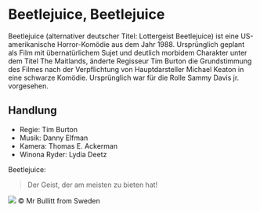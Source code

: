 # Beetlejuice, Beetlejuice

Beetlejuice (alternativer deutscher Titel: Lottergeist Beetlejuice) ist eine US-amerikanische Horror-Komödie aus dem Jahr 1988. Ursprünglich geplant als Film mit übernatürlichem Sujet und deutlich morbidem Charakter unter dem Titel The Maitlands, änderte Regisseur Tim Burton die Grundstimmung des Filmes nach der Verpflichtung von Hauptdarsteller Michael Keaton in eine schwarze Komödie. Ursprünglich war für die Rolle Sammy Davis jr. vorgesehen.

## Handlung
* Regie: Tim Burton
* Musik: Danny Elfman
* Kamera: Thomas E. Ackerman
* Winona Ryder: Lydia Deetz

Beetlejuice:
> Der Geist, der am meisten zu bieten hat!


<img src="https://de.wikipedia.org/wiki/Beetlejuice#/media/Datei:Beetlejuice_at_Universal_Studios_Hollywood.JPG"/>
© Mr Bullitt from Sweden